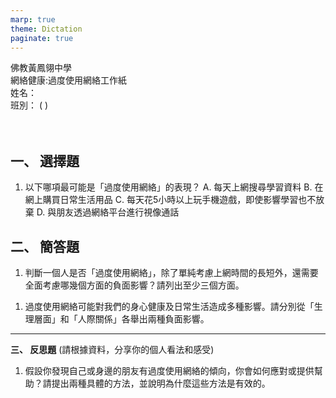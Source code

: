 ```yaml
---
marp: true
theme: Dictation
paginate: true
---
```


<div class="header-info">
<div class="school-info">佛教黃鳳翎中學</div>
<div class="exam-info">網絡健康:過度使用網絡工作紙</div>
</div>

<div class="student-info">
<div class="name-field">
<span class="field-label">姓名：</span>
<span class="field-line"></span>
</div>
<div class="class-field">
<span class="field-label">班別：</span>
<span class="field-class"></span>
<span class="class-brackets">(   )</span>
</div>
</div>
<br>
<br>

## 一、 選擇題
1.  以下哪項最可能是「過度使用網絡」的表現？
    A. 每天上網搜尋學習資料
    B. 在網上購買日常生活用品
    C. 每天花5小時以上玩手機遊戲，即使影響學習也不放棄
    D. 與朋友透過網絡平台進行視像通話



## 二、 簡答題

1.  判斷一個人是否「過度使用網絡」，除了單純考慮上網時間的長短外，還需要全面考慮哪幾個方面的負面影響？請列出至少三個方面。
<div class="answer-space"></div>
<div class="answer-space"></div>
<div class="answer-space"></div>


1.  過度使用網絡可能對我們的身心健康及日常生活造成多種影響。請分別從「生理層面」和「人際關係」各舉出兩種負面影響。

<div class="answer-space"></div>
<div class="answer-space"></div>
<div class="answer-space"></div>
<div class="answer-space"></div>
<div class="answer-space"></div>

---

**三、 反思題** (請根據資料，分享你的個人看法和感受)

1.  假設你發現自己或身邊的朋友有過度使用網絡的傾向，你會如何應對或提供幫助？請提出兩種具體的方法，並說明為什麼這些方法是有效的。

<div class="answer-space"></div>
<div class="answer-space"></div>
<div class="answer-space"></div>
<div class="answer-space"></div>
<div class="answer-space"></div>

